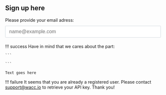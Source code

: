 <style>
	.success,
	.failure,
	.agree,
	.api-button,
	.g-recaptcha {
		display: none;
	}

	.show {
		display: block;
	}

	.hide {
		display: none;
	}

	.input-email {
		display: block;
		width: 100%;
		padding: .375rem .75rem;
		margin: 10px 0 20px 0;
		font-weight: 400;
		font-size: 16px;
		line-height: 1.5;
		color: #212529;
		background-color: #fff;
		border: 1px solid #ced4da;
		border-radius: .1rem;
	}
	.agree, .api-button {
		margin-top: 20px;
	}
</style>


## Sign up here




<div class="api-form" id="api-form">
	Please provide your email adress:
	<input type="email" class="input-email" id="email" placeholder="name@example.com" oninput=validate()>
	<div class="g-recaptcha" id="g-recaptcha" data-sitekey="6LeTWQ4aAAAAAL-8maK0CD5qlBJdmiO8jWFJPLh1" data-callback="verified"></div>
	<div class="agree">
		<input type="checkbox" id="news" /> Subscribe to our newsletter
		<br/>
		<input type="checkbox" id="agree" onclick=agreeTerms() /> I have read and agree to the <a href="#">Terms of Service</a> and <a href="#">Privacy Policy</a> 
	</div>
	<div class="api-button">
		<a href="#" class="md-button md-button--primary" onclick=execute()>Get API key</a>
	</div>
</div>

!!! success
	Have in mind that we cares about the part:

	```
	
	```

	Text goes here

!!! failure
	It seems that you are already a registered user. Please contact support@wacc.io to retrieve your API key. Thank you!
